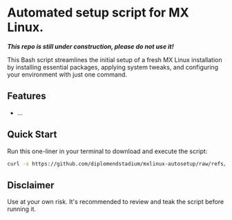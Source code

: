 # Automated setup script for MX Linux.

***This repo is still under construction, please do not use it!***

This Bash script streamlines the initial setup of a fresh MX Linux installation by installing essential packages, applying system tweaks, and configuring your environment with just one command.

## Features

- ...

## Quick Start

Run this one-liner in your terminal to download and execute the script:

```bash
curl -s https://github.com/diplomendstadium/mxlinux-autosetup/raw/refs/heads/main/mxsetup.sh | sudo bash
```

## Disclaimer

Use at your own risk. It's recommended to review and teak the script before running it.
